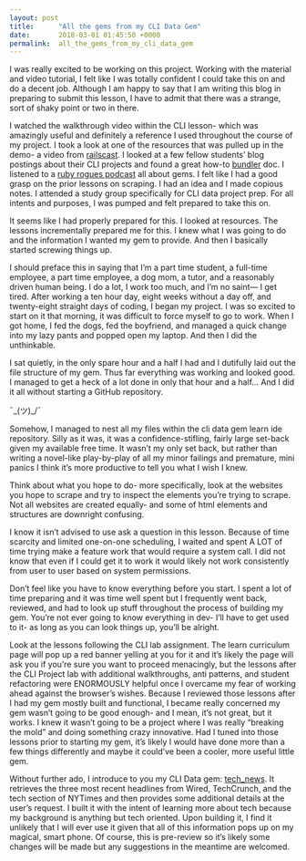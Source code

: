 ```yaml
---
layout: post
title:      "All the gems from my CLI Data Gem"
date:       2018-03-01 01:45:50 +0000
permalink:  all_the_gems_from_my_cli_data_gem
---
```



I was really excited to be working on this project. Working with the material and video tutorial, I felt like I was totally confident I could take this on and do a decent job. Although I am happy to say that I am writing this blog in preparing to submit this lesson, I have to admit that there was a strange, sort of shaky point or two in there. 

I watched the walkthrough video within the CLI lesson- which was amazingly useful and definitely a reference I used throughout the course of my project. I took a look at one of the resources that was pulled up in the demo- a video from  [railscast](http://railscasts.com/episodes/135-making-a-gem). I looked at a few fellow students’ blog postings about their CLI projects and found a great how-to [bundler](http://bundler.io/v1.12/guides/creating_gem.html”) doc. I listened to a [ruby rogues podcast](http://devchat.tv/ruby-rogues/291-rr-building-ruby-gems-with-brandon-hilkert”) all about gems. I felt like I had a good grasp on the prior lessons on scraping. I had an idea and I made copious notes. I attended a study group specifically for CLI data project prep. For all intents and purposes, I was pumped and felt prepared to take this on.

It seems like I had properly prepared for this. I looked at resources. The lessons incrementally prepared me for this. I knew what I was going to do and the information I wanted my gem to provide. And then I basically started screwing things up.

I should preface this in saying that I’m a part time student, a full-time employee, a part time employee, a dog mom, a tutor, and a reasonably driven human being. I do a lot, I work too much, and I’m no saint— I get tired. After working a ten hour day, eight weeks without a day off, and twenty-eight straight days of coding, I began my project. I was so excited to start on it that morning, it was difficult to force myself to go to work. When I got home, I fed the dogs, fed the boyfriend, and managed a quick change into my lazy pants and popped open my laptop. And then I did the unthinkable.

I sat quietly, in the only spare hour and a half I had and I dutifully laid out the file structure of my gem. Thus far everything was working and looked good. I managed to get a heck of a lot done in only that hour and a half… And I did it all without starting a GitHub repository. 

¯\_(ツ)_/¯

Somehow, I managed to nest all my files within the cli data gem learn ide repository. Silly as it was, it was a confidence-stifling, fairly large set-back given my available free time. It wasn’t my only set back, but rather than writing a novel-like play-by-play of all my minor failings and premature, mini panics I think it’s more productive to tell you what I wish I knew. 

Think about what you hope to do- more specifically, look at the websites you hope to scrape and try to inspect the elements you’re trying to scrape. Not all websites are created equally- and some of html elements and structures are downright confusing. 

I know it isn’t advised to use ask a question in this lesson. Because of time scarcity and limited one-on-one scheduling, I waited and spent A LOT of time trying make a feature work that would require a system call. I did not know that even if I could get it to work it would likely not work consistently from user to user based on system permissions.

Don’t feel like you have to know everything before you start. I spent a lot of time preparing and it was time well spent but I frequently went back, reviewed, and had to look up stuff throughout the process of building my gem. You’re not ever going to know everything in dev- I’ll have to get used to it- as long as you can look things up, you’ll be alright.

Look at the lessons following the CLI lab assignment. The learn curriculum page will pop up a red banner yelling at you for it and it’s likely the page will ask you if you’re sure you want to proceed menacingly, but the lessons after the CLI Project lab with additional walkthroughs, anti patterns, and student refactoring were ENORMOUSLY helpful once I overcame my fear of working ahead against the browser’s wishes. Because I reviewed those lessons after I had my gem mostly built and functional, I became really concerned my gem wasn’t going to be good enough- and I mean, it’s not great, but it works. I knew it wasn’t going to be a project where I was really “breaking the mold” and doing something crazy innovative. Had I tuned into those lessons prior to starting my gem, it’s likely I would have done more than a few things differently and maybe it could’ve been a cooler, more useful little gem. 

Without further ado, I introduce to you my CLI Data gem: [tech_news](https://github.com/e-be-walk/tech_news). It retrieves the three most recent headlines from Wired, TechCrunch, and the tech section of NYTimes and  then provides some additional details at the user’s request. I built it with the intent of learning more about tech because my background is anything but tech oriented. Upon building it, I find it unlikely that I will ever use it given that all of this information pops up on my magical, smart phone. Of course, this is pre-review so it’s likely some changes will be made but any suggestions in the meantime are welcomed.
